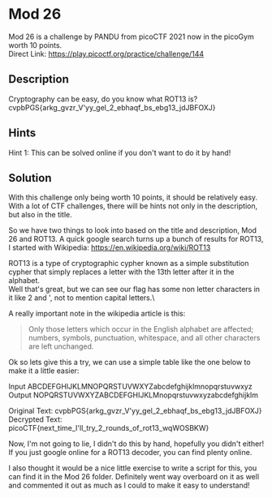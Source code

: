 # Mod 26
Mod 26 is a challenge by PANDU from picoCTF 2021 now in the picoGym worth 10 points.\
Direct Link:  https://play.picoctf.org/practice/challenge/144

## Description
Cryptography can be easy, do you know what ROT13 is?\
cvpbPGS{arkg_gvzr_V'yy_gel_2_ebhaqf_bs_ebg13_jdJBFOXJ}

## Hints
Hint 1:  This can be solved online if you don't want to do it by hand!

## Solution
With this challenge only being worth 10 points, it should be relatively easy.  With a lot of CTF challenges, there will be hints not only in the description, but also in the title.

So we have two things to look into based on the title and description, Mod 26 and ROT13.  A quick google search turns up a bunch of results for ROT13, I started with Wikipedia:  https://en.wikipedia.org/wiki/ROT13

ROT13 is a type of cryptographic cypher known as a simple substitution cypher that simply replaces a letter with the 13th letter after it in the alphabet.\
Well that's great, but we can see our flag has some non letter characters in it like 2 and ', not to mention capital letters.\

A really important note in the wikipedia article is this:
> Only those letters which occur in the English alphabet are affected; numbers, symbols, punctuation, whitespace, and all other characters are left unchanged. 

Ok so lets give this a try, we can use a simple table like the one below to make it a little easier:

Input 	ABCDEFGHIJKLMNOPQRSTUVWXYZabcdefghijklmnopqrstuvwxyz\
Output 	NOPQRSTUVWXYZABCDEFGHIJKLMnopqrstuvwxyzabcdefghijklm

Original Text:  cvpbPGS{arkg_gvzr_V'yy_gel_2_ebhaqf_bs_ebg13_jdJBFOXJ}
Decrypted Text:  picoCTF{next_time_I'll_try_2_rounds_of_rot13_wqWOSBKW}

Now, I'm not going to lie, I didn't do this by hand, hopefully you didn't either! If you just google online for a ROT13 decoder, you can find plenty online.

I also thought it would be a nice little exercise to write a script for this, you can find it in the Mod 26 folder.  Definitely went way overboard on it as well and commented it out as much as I could to make it easy to understand!
